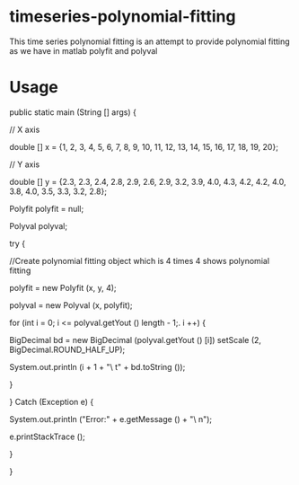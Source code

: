# timeseries-polynomial-fitting
This time series polynomial fitting is an attempt to provide polynomial fitting as we have in matlab polyfit and polyval

# Usage
public static main (String [] args) {
 
  // X axis
  
  double [] x = {1, 2, 3, 4, 5, 6, 7, 8, 9, 10, 11, 12, 13, 14, 15, 16, 17, 18, 19, 20}; 
  
  // Y axis
  
  double [] y = {2.3, 2.3, 2.4, 2.8, 2.9, 2.6, 2.9, 3.2, 3.9, 4.0, 4.3, 4.2, 4.2, 4.0, 3.8, 4.0, 3.5, 3.3, 3.2, 
  2.8};
  
  Polyfit polyfit = null;
  
  Polyval polyval;
  
  try {
  
  //Create polynomial fitting object which is 4 times 4 shows polynomial fitting
  
  polyfit = new Polyfit (x, y, 4); 
  
  polyval = new Polyval (x, polyfit);
  
  for (int i = 0; i <= polyval.getYout () length - 1;. i ++) { 
  
  BigDecimal bd = new BigDecimal (polyval.getYout () [i]) setScale (2, BigDecimal.ROUND_HALF_UP); 
  
  System.out.println (i + 1 + "\ t" + bd.toString ()); 
  
  }
  
  } Catch (Exception e) { 
  
  System.out.println ("Error:" + e.getMessage () + "\ n"); 
  
  e.printStackTrace ();
  
  }
  
  } 

